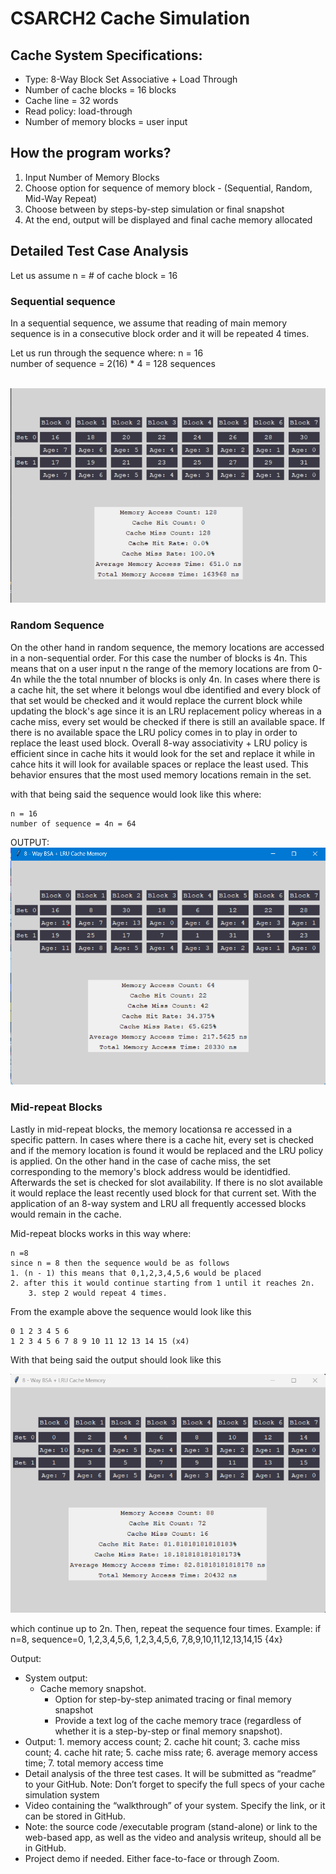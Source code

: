 # CSARCH2 Cache Simulation
## Cache System Specifications:
- Type: 8-Way Block Set Associative + Load Through
- Number of cache blocks = 16 blocks
- Cache line = 32 words
- Read policy: load-through
- Number of memory blocks = user input

## How the program works?
1. Input Number of Memory Blocks
2. Choose option for sequence of memory block - (Sequential, Random, Mid-Way Repeat)
3. Choose between by steps-by-step simulation or final snapshot
3. At the end, output will be displayed and final cache memory allocated

## Detailed Test Case Analysis
Let us assume n = # of cache block = 16

### Sequential sequence
In a sequential sequence, we assume that reading of main memory sequence is in a consecutive block order and it will be repeated 4 times. 

Let us run through the sequence where: 
    n = 16 <br>
    number of sequence = 2(16) * 4 = 128 sequences <br>
<br>

![sequential-output](images/final_snapshot_sequential.jpg)



### Random Sequence
On the other hand in random sequence, the memory locations are accessed in a non-sequential order. For this case the number of blocks is 4n. This means that on a user input n the range of the memory locations are from 0-4n while the the total nnumber of blocks is only 4n. In cases where there is a cache hit, the set where it belongs woul dbe identified and every block of that set would be checked and it would replace the current block while updating the block's age since it is an LRU replacement policy whereas in a cache miss, every set would be checked if there is still an available space. If there is no available space the LRU policy comes in to play in order to replace the least used block. Overall 8-way associativity + LRU policy is efficient since in cache hits it would look for the set and replace it while in cahce hits it will look for available spaces or replace the least used. This behavior ensures that the most used memory locations remain in the set.


with that being said the sequence would look like this where:
	
 	n = 16
	number of sequence = 4n = 64 
OUTPUT: 
![github-small](images/Final_Snapshot_Random.png)


### Mid-repeat Blocks
Lastly in mid-repeat blocks, the memory locationsa re accessed in a specific pattern. In cases where there is a cache hit, every set is checked and if the memory location is found it would be replaced and the LRU policy is applied. On the other hand in the case of cache miss, the set corresponding to the  memory's block address would be identidfied. Afterwards the set is checked for slot availability. If there is no slot available it would replace the least recently used block for that current set. With the application of an 8-way system and LRU all frequently accessed blocks would remain in the cache.

Mid-repeat blocks works in this way where:

	n =8
 	since n = 8 then the sequence would be as follows
  	1. (n - 1) this means that 0,1,2,3,4,5,6 would be placed
   	2. after this it would continue starting from 1 until it reaches 2n.
    	3. step 2 would repeat 4 times.

From the example above the sequence would look like this 

 	0 1 2 3 4 5 6
  	1 2 3 4 5 6 7 8 9 10 11 12 13 14 15 (x4)

With that being said the output should look like this

![github-small](images/Final_Snapshot_Mid.png)


which continue up to 2n. Then, repeat the sequence four times. Example: if n=8, sequence=0, 1,2,3,4,5,6,
1,2,3,4,5,6, 7,8,9,10,11,12,13,14,15 {4x}

Output:
* System output:
    * Cache memory snapshot.
        * Option for step-by-step animated tracing or final memory snapshot
        * Provide a text log of the cache memory trace (regardless of whether it is a step-by-step or final memory snapshot).
* Output: 1. memory access count; 2. cache hit count; 3. cache miss count; 4. cache hit rate; 5. cache miss rate; 6. average memory access time; 7. total memory access time
* Detail analysis of the three test cases. It will be submitted as “readme” to your GitHub. Note: Don’t forget to specify the full specs of your cache simulation system
* Video containing the “walkthrough” of your system. Specify the link, or it can be stored in GitHub.
* Note: the source code /executable program (stand-alone) or link to the web-based app, as well as the video
and analysis writeup, should all be in GitHub.
* Project demo if needed. Either face-to-face or through Zoom.
